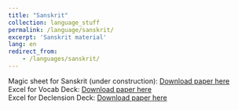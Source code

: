 ```yaml
---
title: "Sanskrit"
collection: language_stuff
permalink: /language/sanskrit/
excerpt: 'Sanskrit material'
lang: en
redirect_from: 
    - /languages/sanskrit/
---
```

Magic sheet for Sanskrit (under construction): 
[Download paper here](https://argilfea.github.io/philippethemedicalphysicist.github.io/files/Sanskrit_Magic_Sheet_v3.pdf)<br>
Excel for Vocab Deck:
[Download paper here](https://argilfea.github.io/philippethemedicalphysicist.github.io/files/Sanskrit_Magic_Sheet_v3.pdf)<br>
Excel for Declension Deck:
[Download paper here](https://argilfea.github.io/philippethemedicalphysicist.github.io/files/Sanskrit_Magic_Sheet_v3.pdf)<br>
